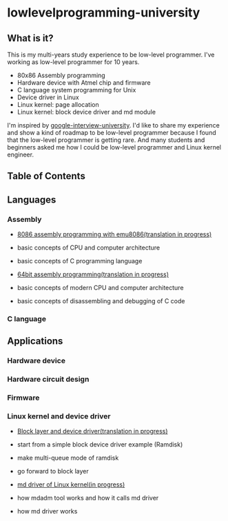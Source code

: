 # lowlevelprogramming-university

## What is it?

This is my multi-years study experience to be low-level programmer.
I've working as low-level programmer for 10 years.
* 80x86 Assembly programming
* Hardware device with Atmel chip and firmware
* C language system programming for Unix
* Device driver in Linux
* Linux kernel: page allocation
* Linux kernel: block device driver and md module

I'm inspired by [google-interview-university](https://github.com/jwasham/google-interview-university). I'd like to share my experience and show a kind of roadmap to be low-level programmer because I found that the low-level programmer is getting rare. And many students and beginners asked me how I could be low-level programmer and Linux kernel engineer.

## Table of Contents


## Languages

### Assembly

* [8086 assembly programming with emu8086(translation in progress)](https://github.com/gurugio/book_assembly_8086)
 * basic concepts of CPU and computer architecture
 * basic concepts of C programming language
 
* [64bit assembly programming(translation in progress)](https://github.com/gurugio/book_assembly_64bit)
 * basic concepts of modern CPU and computer architecture
 * basic concepts of disassembling and debugging of C code

### C language

## Applications

### Hardware device

### Hardware circuit design

### Firmware

### Linux kernel and device driver

* [Block layer and device driver(translation in progress)](https://github.com/gurugio/book_linuxkernel_blockdrv)
 * start from a simple block device driver example (Ramdisk)
 * make multi-queue mode of ramdisk
 * go forward to block layer
 
* [md driver of Linux kernel(in progress)](https://github.com/gurugio/book_linuxkernel_md)
 * how mdadm tool works and how it calls md driver
 * how md driver works

